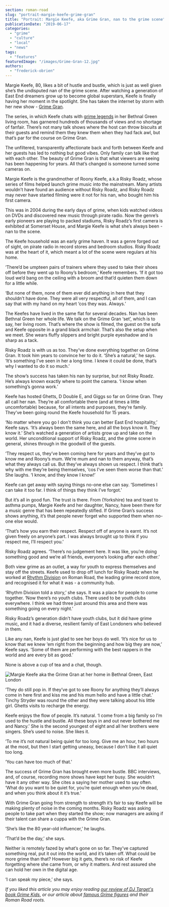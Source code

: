 ```yaml
---
section: roman-road
slug: "portrait-margie-keefe-grime-gran"
title: "Portrait: Margie Keefe, aka Grime Gran, nan to the grime scene"
publicationDate: "2019-06-17"
categories: 
  - "grime"
  - "culture"
  - "local"
  - "news"
tags: 
  - "features"
featuredImage: "/images/Grime-Gran-12.jpg"
authors: 
  - "frederick-obrien"
---
```


Margie Keefe, 80, likes a bit of hustle and bustle, which is just as well given she’s the undisputed nan of the grime scene. After watching a generation of East End dreamers grow up to become global superstars, Keefe is finally having her moment in the spotlight. She has taken the internet by storm with her new show - [Grime Gran](https://www.instagram.com/grimegran/).

The series, in which Keefe chats with [grime legends](https://romanroadlondon.com/famous-grime-music-figures-bow-e3-east-end-london/) in her Bethnal Green living room, has garnered hundreds of thousands of views and no shortage of fanfair. There’s not many talk shows where the host can throw biscuits at their guests and remind them they knew them when they had fack awl, but that’s par for the course on Grime Gran.

The unfiltered, transparently affectionate back and forth between Keefe and her guests has led to nothing but good vibes. Only family can talk like that with each other. The beauty of Grime Gran is that what viewers are seeing has been happening for years. All that’s changed is someone turned some cameras on.

Margie Keefe is the grandmother of Roony Keefe, a.k.a Risky Roadz, whose series of films helped launch grime music into the mainstream. Many artists wouldn’t have found an audience without Risky Roadz, and Risky Roadz may never have started filming were it not for his nan, who bought him his first camera.

This was in 2004 during the early days of grime, when kids watched videos on DVDs and discovered new music through pirate radio. Now the genre’s early pioneers are playing to packed stadiums, Risky Roadz’s first camera is exhibited at Somerset House, and Margie Keefe is what she’s always been - nan to the scene.

The Keefe household was an early grime haven. It was a genre forged out of sight, on pirate radio in record stores and bedroom studios. Risky Roadz was at the heart of it, which meant a lot of the scene were regulars at his home.

‘There’d be umpteen pairs of trainers where they used to take their shoes off before they went up to Roony’s bedroom,’ Keefe remembers. ‘If it got too loud we’d bang on the ceiling with a broom and that’d quieten them down for a little while.

‘But none of them, none of them ever did anything in here that they shouldn’t have done. They were all very respectful, all of them, and I can say that with my hand on my heart ‘cos they was. Always.’

The Keefes have lived in the same flat for several decades. Nan has been Bethnal Green her whole life. We talk on the Grime Gran ‘set’, which is to say, her living room. That’s where the show is filmed, the guest on the sofa and Keefe opposite in a grand black armchair. That’s also the setup when we meet. She wears fluffy slippers and bright purple eyeshadow and is sharp as a tack.

Risky Roadz is with us as too. They’ve done everything together on Grime Gran. It took him years to convince her to do it. ‘She’s a natural,’ he says. ‘It’s something I’ve seen in her a long time. I knew it could be done, that’s why I wanted to do it so much.’

The show’s success has taken his nan by surprise, but not Risky Roadz. He’s always known exactly where to point the camera. ‘I know when something’s gonna work.’

Keefe has hosted Ghetts, D Double E, and Giggs so far on Grime Gran. They all call her nan. They’re all comfortable there (and at times a little uncomfortable) because, for all intents and purposes, they’re family. They’ve been going round the Keefe household for 15 years.

‘No matter where you go I don’t think you can better East End hospitality,’ Keefe says. ‘It’s always been the same here, and all the boys know it. They know it.’ She’s watched a generation of artists grow up and take on the world. Her unconditional support of Risky Roadz, and the grime scene in general, shines through in the goodwill of the guests.

‘They respect us, they’ve been coming here for years and they’ve got to know me and Roony’s mum. We’re mum and nan to them anyway, that’s what they always call us. But they’ve always shown us respect. I think that’s why with me they’re being themselves, ‘cos I’ve seen them worse than that.’ She laughs. ‘I know, and they know I know!’

Keefe can get away with saying things no-one else can say. ‘Sometimes I can take it too far. I think of things they think I’ve forgot.’

But it’s all in good fun. The trust is there. From (Yorkshire) tea and toast to asthma pumps, Margie Keefe and her daughter, Nancy, have been there for a music genre that has been repeatedly stifled. If Grime Gran’s success shows anything, it’s that people never forget who supported them when no-one else would.

‘That’s how you earn their respect. Respect off of anyone is earnt. It’s not given freely on anyone’s part. I was always brought up to think if you respect me, I’ll respect you.’

Risky Roadz agrees. ‘There’s no judgement here. It was like, you’re doing something good and we’re all friends, everyone’s looking after each other.’

Both view grime as an outlet, a way for youth to express themselves and stay off the streets. Keefe used to drop off lunch for Risky Roadz when he worked at [Rhythm Division](https://romanroadlondon.com/rhythm-division-grime-record-shop-bow/) on Roman Road, the leading grime record store, and recognised it for what it was - a community hub.

‘Rhythm Division told a story,’ she says. It was a place for people to come together. ‘Now there’s no youth clubs. There used to be youth clubs everywhere. I think we had three just around this area and there was something going on every night.’

Risky Roadz’s generation didn’t have youth clubs, but it did have grime music, and it had a diverse, resilient family of East Londoners who believed in them.  

Like any nan, Keefe is just glad to see her boys do well. ‘It’s nice for us to know that we knew ‘em right from the beginning and how big they are now,’ Keefe says. ‘Some of them are performing with the best rappers in the world and are every bit as good.’

None is above a cup of tea and a chat, though.

![Margie Keefe aka the Grime Gran at her home in Bethnal Green, East London](/images/Margie-Keefe-Grime-Gran-Bethnal-Green-East-London-1024x683.jpg)

‘They do still pop in. If they’ve got to see Roony for anything they’ll always come in here first and kiss me and his mum hello and have a little chat.’ Tinchy Stryder was round the other and they were talking about his little girl. Ghetts visits to recharge the energy.

Keefe enjoys the flow of people. It’s natural. ‘I come from a big family so I’m used to the hustle and bustle. All these boys in and out never bothered me and Nancy.’ She is the second youngest of eight and all her brothers were singers. She’s used to noise. She likes it.

‘To me it’s not natural being quiet for too long. Give me an hour, two hours at the most, but then I start getting uneasy, because I don’t like it all quiet too long.

‘You can have too much of that.’

The success of Grime Gran has brought even more bustle. BBC interviews, and, of course, recording more shows have kept her busy. She wouldn’t have it any other way. She cites a saying her mother used to say often. ‘What do you want to be quiet for, you’re quiet enough when you’re dead, and when you think about it it’s true.’

With Grime Gran going from strength to strength it’s fair to say Keefe will be making plenty of noise in the coming months. Risky Roadz was asking people to take part when they started the show; now managers are asking if their talent can share a cuppa with the Grime Gran.

‘She’s like the 80 year-old influencer,’ he laughs.

‘That’d be the day,’ she says.

Neither is remotely fazed by what’s gone on so far. They’ve captured something real, put it out into the world, and it’s taken off. What could be more grime than that? However big it gets, there’s no risk of Keefe forgetting where she came from, or why it matters. And rest assured she can hold her own in the digital age.

‘I can speak my piece,’ she says.

_If you liked this article you may enjoy reading [our review of DJ Target's book Grime Kids](https://romanroadlondon.com/famous-grime-music-figures-bow-e3-east-end-london/)_, _or our article about [famous Grime figures](https://romanroadlondon.com/key-grime-figures-history-roman-road/) and their Roman Road roots._


